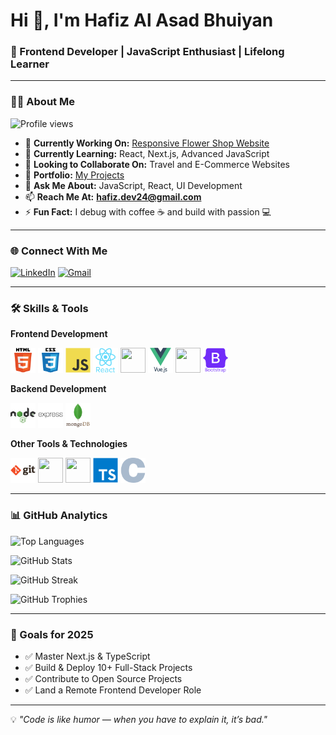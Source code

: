 <h1 align="left">Hi 👋, I'm Hafiz Al Asad Bhuiyan</h1>
<h3 align="left">🚀 Frontend Developer | JavaScript Enthusiast | Lifelong Learner</h3>

---

### 👨‍💻 About Me
<img src="https://komarev.com/ghpvc/?username=hafiz-al-asad-code&label=Profile%20views&color=0e75b6&style=flat" alt="Profile views" />

- 🔭 **Currently Working On:** [Responsive Flower Shop Website](https://hafiz-al-asad-code.github.io/responsive-flower-shop-website/)  
- 🌱 **Currently Learning:** React, Next.js, Advanced JavaScript  
- 🤝 **Looking to Collaborate On:** Travel and E-Commerce Websites  
- 💼 **Portfolio:** [My Projects](https://hafiz-al-asad-code.github.io/responsive-flower-shop-website/)  
- 💬 **Ask Me About:** JavaScript, React, UI Development  
- 📫 **Reach Me At:** **hafiz.dev24@gmail.com**  
- ⚡ **Fun Fact:** I debug with coffee ☕ and build with passion 💻  

---

### 🌐 Connect With Me
<p align="left">
<a href="https://linkedin.com/in/hafiz-al-asad-bhuiyan" target="_blank"><img src="https://raw.githubusercontent.com/rahuldkjain/github-profile-readme-generator/master/src/images/icons/Social/linked-in-alt.svg" alt="LinkedIn" height="30" width="40" /></a>
<a href="mailto:hafiz.dev24@gmail.com"><img src="https://upload.wikimedia.org/wikipedia/commons/4/4e/Gmail_Icon.png" alt="Gmail" height="30" width="40" /></a>
</p>

---

### 🛠 Skills & Tools

**Frontend Development**  
<p align="left">
  <img src="https://raw.githubusercontent.com/devicons/devicon/master/icons/html5/html5-original-wordmark.svg" width="40" height="40"/>
  <img src="https://raw.githubusercontent.com/devicons/devicon/master/icons/css3/css3-original-wordmark.svg" width="40" height="40"/>
  <img src="https://raw.githubusercontent.com/devicons/devicon/master/icons/javascript/javascript-original.svg" width="40" height="40"/>
  <img src="https://raw.githubusercontent.com/devicons/devicon/master/icons/react/react-original-wordmark.svg" width="40" height="40"/>
  <img src="https://cdn.worldvectorlogo.com/logos/nextjs-2.svg" width="40" height="40"/>
  <img src="https://raw.githubusercontent.com/devicons/devicon/master/icons/vuejs/vuejs-original-wordmark.svg" width="40" height="40"/>
  <img src="https://www.vectorlogo.zone/logos/tailwindcss/tailwindcss-icon.svg" width="40" height="40"/>
  <img src="https://raw.githubusercontent.com/devicons/devicon/master/icons/bootstrap/bootstrap-plain-wordmark.svg" width="40" height="40"/>
</p>

**Backend Development**  
<p align="left">
  <img src="https://raw.githubusercontent.com/devicons/devicon/master/icons/nodejs/nodejs-original-wordmark.svg" width="40" height="40"/>
  <img src="https://raw.githubusercontent.com/devicons/devicon/master/icons/express/express-original-wordmark.svg" width="40" height="40"/>
  <img src="https://raw.githubusercontent.com/devicons/devicon/master/icons/mongodb/mongodb-original-wordmark.svg" width="40" height="40"/>
</p>

**Other Tools & Technologies**  
<p align="left">
  <img src="https://raw.githubusercontent.com/devicons/devicon/master/icons/git/git-original-wordmark.svg" width="40" height="40"/>
  <img src="https://www.vectorlogo.zone/logos/firebase/firebase-icon.svg" width="40" height="40"/>
  <img src="https://www.vectorlogo.zone/logos/figma/figma-icon.svg" width="40" height="40"/>
  <img src="https://raw.githubusercontent.com/devicons/devicon/master/icons/typescript/typescript-original.svg" width="40" height="40"/>
  <img src="https://raw.githubusercontent.com/devicons/devicon/master/icons/c/c-original.svg" width="40" height="40"/>
</p>

---

### 📊 GitHub Analytics
<p align="left">
  <img src="https://github-readme-stats.vercel.app/api/top-langs?username=hafiz-al-asad-code&show_icons=true&locale=en&layout=compact&theme=tokyonight" alt="Top Languages" />
</p>

<p align="left">
  <img src="https://github-readme-stats.vercel.app/api?username=hafiz-al-asad-code&show_icons=true&locale=en&theme=tokyonight" alt="GitHub Stats" />
</p>

<p align="left">
  <img src="https://github-readme-streak-stats.herokuapp.com/?user=hafiz-al-asad-code&theme=tokyonight" alt="GitHub Streak" />
</p>

<p align="left">
  <img src="https://github-profile-trophy.vercel.app/?username=hafiz-al-asad-code&theme=gruvbox&no-frame=true&margin-w=15" alt="GitHub Trophies" />
</p>

---

### 🎯 Goals for 2025
- ✅ Master Next.js & TypeScript  
- ✅ Build & Deploy 10+ Full-Stack Projects  
- ✅ Contribute to Open Source Projects  
- ✅ Land a Remote Frontend Developer Role  

---

💡 *"Code is like humor — when you have to explain it, it’s bad."*  
